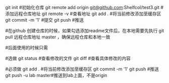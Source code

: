 git init #初始化仓库
git remote add origin git@github.com:Shelfcol/test3.git #添加远程仓库地址
git remote -v #查看地址
git add . #将当前修改添加至缓存区
git commit -m '1' #提交
git push #推送

#在github 创建仓库的时候，如果勾选添加readme文件后，在本地需要先执行 git pull 远程仓库地址 master ，确保远程仓库和本地一致

#后面使用的时候只需

#选做
git status #查看修改的文件
git diff #查看具体修改的内容

#必须做
git add . #将当前修改添加至缓存区
git commit -m '1' 
git push #推送
git push -u lab master#推送到lab上面，不是origin
